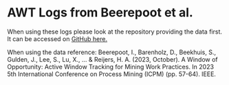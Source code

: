 # AWT Logs from Beerepoot et al.
When using these logs please look at the repository providing the data first.
It can be accessed on [GitHub here.](https://github.com/project-pivot/labelled-awt-data)

When using the data reference: Beerepoot, I., Barenholz, D., Beekhuis, S., Gulden, J., Lee, S., Lu, X., ... & Reijers, H. A. (2023, October). A Window of Opportunity: Active Window Tracking for Mining Work Practices. In 2023 5th International Conference on Process Mining (ICPM) (pp. 57-64). IEEE.
